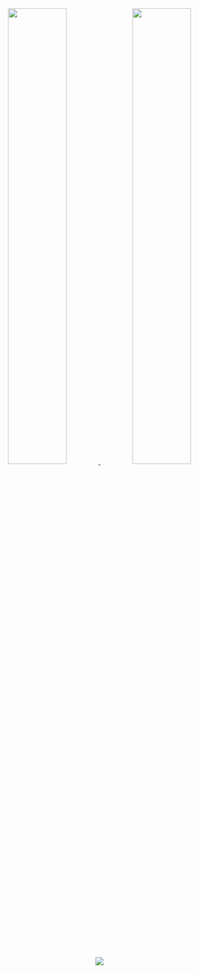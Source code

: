 <div align='center'>
	<a href="https://dervex.dev/">
		<picture>
			<source media='(prefers-color-scheme: light)' srcset='https://dervex-readme-stats.vercel.app/api/top-langs?username=DervexDev&theme=light'/>
			<img src='https://dervex-readme-stats.vercel.app/api/top-langs?username=DervexDev' width='48%'/>
		</picture>
		<picture>
			<source media='(prefers-color-scheme: light)' srcset='https://dervex-readme-stats.vercel.app/api?username=DervexDev&theme=light'/>
			<img src='https://dervex-readme-stats.vercel.app/api?username=DervexDev' width='48%'/>
		</picture>
	</a>
</div>

<div align='center'>
	<picture>
		<source media='(prefers-color-scheme: light)' srcset='https://github.com/DervexDev/DervexDev/blob/snake/contribution-snake.svg'/>
		<img src='https://github.com/DervexDev/DervexDev/blob/snake/contribution-snake-dark.svg'/>
	</picture>
</div>
